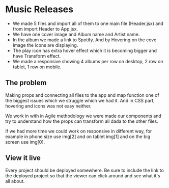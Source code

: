 # Music Releases

* We made 5 files and import all of them to one main file (Header.jsx) and from import Header to App.jsx.  
* We have one cover image and Album name and Artist name. 
* In the album we made a link to Spotify. And by Hovering on the cove image the icons are displaying.
* The play icon has extra hover effect which it is becoming bigger  and have Transform effect. 
* We made a responsive showing 4 albums per row on desktop, 2 row on tablet, 1 row on mobile.


## The problem

Making props and connecting all files to the app and map function one of the biggest issues which we struggle which we had it. 
And in CSS part, hovering and icons was not easy neither.  

We work in with in Agile methodology we were made our components and try to understand how the props can transform all dada to the other files. 

If we had more time we could work on responsive in different way, for example in phone size use img[2] and on tablet  img[1] and on the big screen use img[0]. 


## View it live

Every project should be deployed somewhere. Be sure to include the link to the deployed project so that the viewer can click around and see what it's all about.
